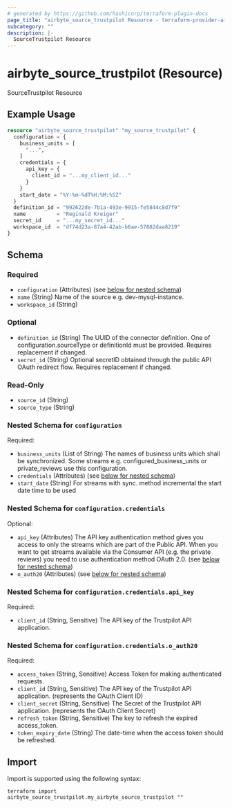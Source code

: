 ```yaml
---
# generated by https://github.com/hashicorp/terraform-plugin-docs
page_title: "airbyte_source_trustpilot Resource - terraform-provider-airbyte"
subcategory: ""
description: |-
  SourceTrustpilot Resource
---
```


# airbyte_source_trustpilot (Resource)

SourceTrustpilot Resource

## Example Usage

```terraform
resource "airbyte_source_trustpilot" "my_source_trustpilot" {
  configuration = {
    business_units = [
      "...",
    ]
    credentials = {
      api_key = {
        client_id = "...my_client_id..."
      }
    }
    start_date = "%Y-%m-%dT%H:%M:%SZ"
  }
  definition_id = "992622de-7b1a-493e-9915-fe5844c8d7f9"
  name          = "Reginald Kreiger"
  secret_id     = "...my_secret_id..."
  workspace_id  = "df74d23a-87a4-42ab-b6ae-57802daa8219"
}
```

<!-- schema generated by tfplugindocs -->
## Schema

### Required

- `configuration` (Attributes) (see [below for nested schema](#nestedatt--configuration))
- `name` (String) Name of the source e.g. dev-mysql-instance.
- `workspace_id` (String)

### Optional

- `definition_id` (String) The UUID of the connector definition. One of configuration.sourceType or definitionId must be provided. Requires replacement if changed.
- `secret_id` (String) Optional secretID obtained through the public API OAuth redirect flow. Requires replacement if changed.

### Read-Only

- `source_id` (String)
- `source_type` (String)

<a id="nestedatt--configuration"></a>
### Nested Schema for `configuration`

Required:

- `business_units` (List of String) The names of business units which shall be synchronized. Some streams e.g. configured_business_units or private_reviews use this configuration.
- `credentials` (Attributes) (see [below for nested schema](#nestedatt--configuration--credentials))
- `start_date` (String) For streams with sync. method incremental the start date time to be used

<a id="nestedatt--configuration--credentials"></a>
### Nested Schema for `configuration.credentials`

Optional:

- `api_key` (Attributes) The API key authentication method gives you access to only the streams which are part of the Public API. When you want to get streams available via the Consumer API (e.g. the private reviews) you need to use authentication method OAuth 2.0. (see [below for nested schema](#nestedatt--configuration--credentials--api_key))
- `o_auth20` (Attributes) (see [below for nested schema](#nestedatt--configuration--credentials--o_auth20))

<a id="nestedatt--configuration--credentials--api_key"></a>
### Nested Schema for `configuration.credentials.api_key`

Required:

- `client_id` (String, Sensitive) The API key of the Trustpilot API application.


<a id="nestedatt--configuration--credentials--o_auth20"></a>
### Nested Schema for `configuration.credentials.o_auth20`

Required:

- `access_token` (String, Sensitive) Access Token for making authenticated requests.
- `client_id` (String, Sensitive) The API key of the Trustpilot API application. (represents the OAuth Client ID)
- `client_secret` (String, Sensitive) The Secret of the Trustpilot API application. (represents the OAuth Client Secret)
- `refresh_token` (String, Sensitive) The key to refresh the expired access_token.
- `token_expiry_date` (String) The date-time when the access token should be refreshed.

## Import

Import is supported using the following syntax:

```shell
terraform import airbyte_source_trustpilot.my_airbyte_source_trustpilot ""
```
